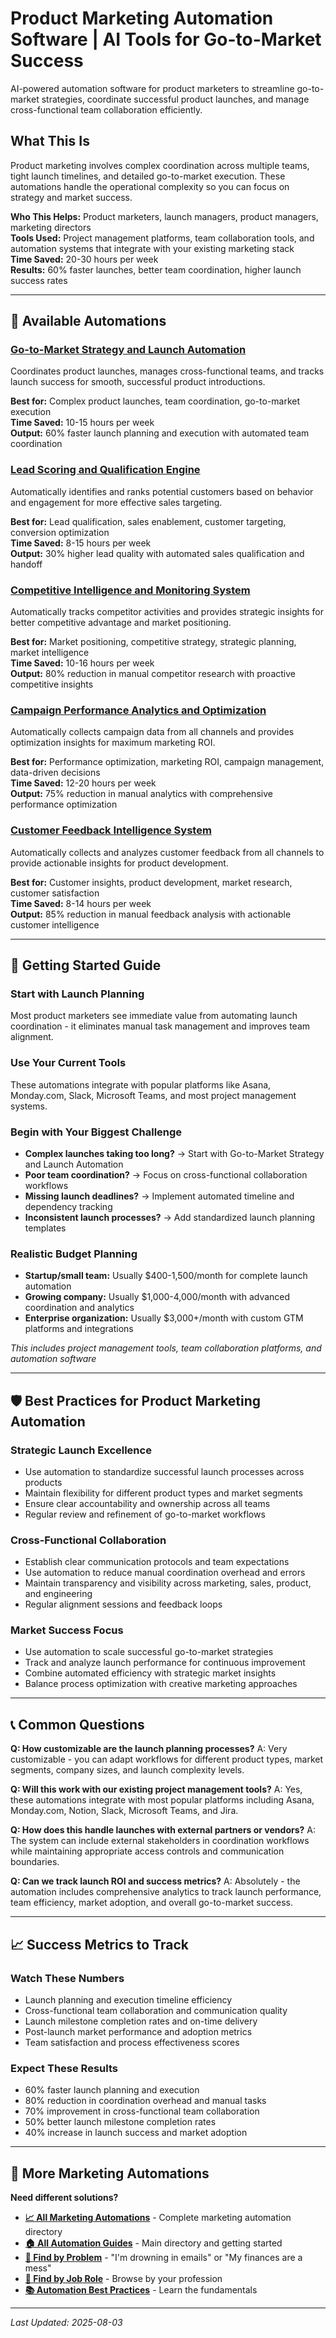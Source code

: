 # Product Marketing Automation Software | AI Tools for Go-to-Market Success

<!-- SEO Meta Description: Product marketing automation software to streamline go-to-market strategies, automate product launches, and coordinate cross-functional teams. Reduce launch time by 60% with AI-powered tools. -->

<!-- Target Keywords: product marketing automation, go-to-market automation, product launch software, GTM strategy tools, product marketing platform -->

AI-powered automation software for product marketers to streamline go-to-market strategies, coordinate successful product launches, and manage cross-functional team collaboration efficiently.

## What This Is

Product marketing involves complex coordination across multiple teams, tight launch timelines, and detailed go-to-market execution. These automations handle the operational complexity so you can focus on strategy and market success.

**Who This Helps:** Product marketers, launch managers, product managers, marketing directors  
**Tools Used:** Project management platforms, team collaboration tools, and automation systems that integrate with your existing marketing stack  
**Time Saved:** 20-30 hours per week  
**Results:** 60% faster launches, better team coordination, higher launch success rates  

---

## 🚀 Available Automations

### [Go-to-Market Strategy and Launch Automation](Go-to-Market%20Strategy%20and%20Launch%20Automation.md)
Coordinates product launches, manages cross-functional teams, and tracks launch success for smooth, successful product introductions.

**Best for:** Complex product launches, team coordination, go-to-market execution  
**Time Saved:** 10-15 hours per week  
**Output:** 60% faster launch planning and execution with automated team coordination

### [Lead Scoring and Qualification Engine](Lead%20Scoring%20and%20Qualification%20Engine.md)
Automatically identifies and ranks potential customers based on behavior and engagement for more effective sales targeting.

**Best for:** Lead qualification, sales enablement, customer targeting, conversion optimization  
**Time Saved:** 8-15 hours per week  
**Output:** 30% higher lead quality with automated sales qualification and handoff

### [Competitive Intelligence and Monitoring System](Competitive%20Intelligence%20and%20Monitoring%20System.md)
Automatically tracks competitor activities and provides strategic insights for better competitive advantage and market positioning.

**Best for:** Market positioning, competitive strategy, strategic planning, market intelligence  
**Time Saved:** 10-16 hours per week  
**Output:** 80% reduction in manual competitor research with proactive competitive insights

### [Campaign Performance Analytics and Optimization](Campaign%20Performance%20Analytics%20and%20Optimization.md)
Automatically collects campaign data from all channels and provides optimization insights for maximum marketing ROI.

**Best for:** Performance optimization, marketing ROI, campaign management, data-driven decisions  
**Time Saved:** 12-20 hours per week  
**Output:** 75% reduction in manual analytics with comprehensive performance optimization

### [Customer Feedback Intelligence System](Customer%20Feedback%20Intelligence%20System.md)
Automatically collects and analyzes customer feedback from all channels to provide actionable insights for product development.

**Best for:** Customer insights, product development, market research, customer satisfaction  
**Time Saved:** 8-14 hours per week  
**Output:** 85% reduction in manual feedback analysis with actionable customer intelligence

---

## 🎯 Getting Started Guide

### Start with Launch Planning
Most product marketers see immediate value from automating launch coordination - it eliminates manual task management and improves team alignment.

### Use Your Current Tools
These automations integrate with popular platforms like Asana, Monday.com, Slack, Microsoft Teams, and most project management systems.

### Begin with Your Biggest Challenge
- **Complex launches taking too long?** → Start with Go-to-Market Strategy and Launch Automation
- **Poor team coordination?** → Focus on cross-functional collaboration workflows
- **Missing launch deadlines?** → Implement automated timeline and dependency tracking
- **Inconsistent launch processes?** → Add standardized launch planning templates

### Realistic Budget Planning
- **Startup/small team:** Usually $400-1,500/month for complete launch automation
- **Growing company:** Usually $1,000-4,000/month with advanced coordination and analytics
- **Enterprise organization:** Usually $3,000+/month with custom GTM platforms and integrations

*This includes project management tools, team collaboration platforms, and automation software*

---

## 🛡️ Best Practices for Product Marketing Automation

### Strategic Launch Excellence
- Use automation to standardize successful launch processes across products
- Maintain flexibility for different product types and market segments
- Ensure clear accountability and ownership across all teams
- Regular review and refinement of go-to-market workflows

### Cross-Functional Collaboration
- Establish clear communication protocols and team expectations
- Use automation to reduce manual coordination overhead and errors
- Maintain transparency and visibility across marketing, sales, product, and engineering
- Regular alignment sessions and feedback loops

### Market Success Focus
- Use automation to scale successful go-to-market strategies
- Track and analyze launch performance for continuous improvement
- Combine automated efficiency with strategic market insights
- Balance process optimization with creative marketing approaches

---

## 📞 Common Questions

**Q: How customizable are the launch planning processes?**
A: Very customizable - you can adapt workflows for different product types, market segments, company sizes, and launch complexity levels.

**Q: Will this work with our existing project management tools?**
A: Yes, these automations integrate with most popular platforms including Asana, Monday.com, Notion, Slack, Microsoft Teams, and Jira.

**Q: How does this handle launches with external partners or vendors?**
A: The system can include external stakeholders in coordination workflows while maintaining appropriate access controls and communication boundaries.

**Q: Can we track launch ROI and success metrics?**
A: Absolutely - the automation includes comprehensive analytics to track launch performance, team efficiency, market adoption, and overall go-to-market success.

---

## 📈 Success Metrics to Track

### Watch These Numbers
- Launch planning and execution timeline efficiency
- Cross-functional team collaboration and communication quality
- Launch milestone completion rates and on-time delivery
- Post-launch market performance and adoption metrics
- Team satisfaction and process effectiveness scores

### Expect These Results
- 60% faster launch planning and execution
- 80% reduction in coordination overhead and manual tasks
- 70% improvement in cross-functional team collaboration
- 50% better launch milestone completion rates
- 40% increase in launch success and market adoption

---

## 🔗 More Marketing Automations

**Need different solutions?**
- **[📈 All Marketing Automations](../Marketing%20Overview.md)** - Complete marketing automation directory
- **[🏠 All Automation Guides](../../../AI%20Automations%20Guide.md)** - Main directory and getting started
- **[🎯 Find by Problem](../../../Automation%20Workflows%20by%20Problem.md)** - "I'm drowning in emails" or "My finances are a mess"
- **[👔 Find by Job Role](../../../Automation%20Workflows%20by%20Job%20Role.md)** - Browse by your profession
- **[📚 Automation Best Practices](../../../Automation%20Best%20Practices.md)** - Learn the fundamentals

---

*Last Updated: 2025-08-03*